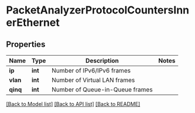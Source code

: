 # PacketAnalyzerProtocolCountersInnerEthernet

## Properties
Name | Type | Description | Notes
------------ | ------------- | ------------- | -------------
**ip** | **int** | Number of IPv6/IPv6 frames | 
**vlan** | **int** | Number of Virtual LAN frames | 
**qinq** | **int** | Number of Queue-in-Queue frames | 

[[Back to Model list]](../README.md#documentation-for-models) [[Back to API list]](../README.md#documentation-for-api-endpoints) [[Back to README]](../README.md)


